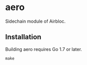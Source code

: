 aero
=======

Sidechain module of Airbloc.

## Installation

Building aero requires Go 1.7 or later.

```
make
```
